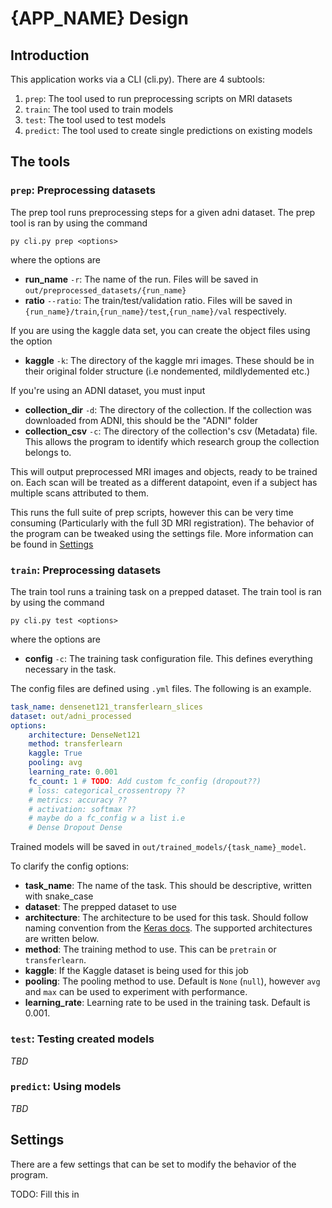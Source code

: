 # {APP_NAME} Design

## Introduction

This application works via a CLI (cli.py). There are 4 subtools:

1. `prep`: The tool used to run preprocessing scripts on MRI datasets
2. `train`: The tool used to train models
3. `test`: The tool used to test models
4. `predict`: The tool used to create single predictions on existing models

## The tools

### `prep`: Preprocessing datasets

The prep tool runs preprocessing steps for a given adni dataset. The prep tool is ran by using the command

    py cli.py prep <options>

where the options are

- **run_name** `-r`: The name of the run. Files will be saved in `out/preprocessed_datasets/{run_name}`
- **ratio** `--ratio`: The train/test/validation ratio. Files will be saved in `{run_name}/train`,`{run_name}/test`,`{run_name}/val` respectively.

If you are using the kaggle data set, you can create the object files using the option

- **kaggle** `-k`: The directory of the kaggle mri images. These should be in their original folder structure (i.e nondemented, mildlydemented etc.)

If you're using an ADNI dataset, you must input

- **collection_dir** `-d`: The directory of the collection. If the collection was downloaded from ADNI, this should be the "ADNI" folder
- **collection_csv** `-c`: The directory of the collection's csv (Metadata) file. This allows the program to identify which research group the collection belongs to.

This will output preprocessed MRI images and objects, ready to be trained on. Each scan will be treated as a different datapoint, even if a subject has multiple scans attributed to them.

This runs the full suite of prep scripts, however this can be very time consuming (Particularly with the full 3D MRI registration). The behavior of the program can be tweaked using the settings file. More information can be found in [Settings](#Settings) 


### `train`: Preprocessing datasets

The train tool runs a training task on a prepped dataset. The train tool is ran by using the command

    py cli.py test <options>

where the options are

- **config** `-c`: The training task configuration file. This defines everything necessary in the task.

The config files are defined using `.yml` files. The following is an example.

```yaml
task_name: densenet121_transferlearn_slices
dataset: out/adni_processed
options:
    architecture: DenseNet121
    method: transferlearn
    kaggle: True
    pooling: avg
    learning_rate: 0.001
    fc_count: 1 # TODO: Add custom fc_config (dropout??)
    # loss: categorical_crossentropy ??
    # metrics: accuracy ??
    # activation: softmax ??
    # maybe do a fc_config w a list i.e
    # Dense Dropout Dense
```

Trained models will be saved in `out/trained_models/{task_name}_model`.

To clarify the config options:

- **task_name**: The name of the task. This should be descriptive, written with snake_case
- **dataset**: The prepped dataset to use
- **architecture**: The architecture to be used for this task. Should follow naming convention from the [Keras docs](https://keras.io/api/applications). The supported architectures are written below.
- **method**: The training method to use. This can be `pretrain` or `transferlearn`.
- **kaggle**: If the Kaggle dataset is being used for this job
- **pooling**: The pooling method to use. Default is `None` (`null`), however `avg` and `max` can be used to experiment with performance.
- **learning_rate**: Learning rate to be used in the training task. Default is 0.001.

### `test`: Testing created models

*TBD*

### `predict`: Using models

*TBD*

## Settings

There are a few settings that can be set to modify the behavior of the program.

TODO: Fill this in